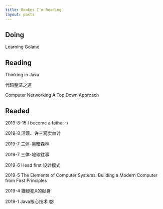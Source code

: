 ```yaml
---
title: Bookes I'm Reading
layout: posts
---
```



## Doing

Learning Goland

## Reading

Thinking in Java

代码整洁之道

Computer Networking A Top Down Approach

## Readed

2019-8-15 I become a father :)

2019-8 活着、许三观卖血计

2019-7 三体-黑暗森林

2019-7 三体-地球往事

2019-6 Head first 设计模式

2019-5  The Elements of Computer Systems: Building a Modern Computer from First Principles

2019-4  嫌疑犯X的献身

2019-1  Java核心技术 卷I
